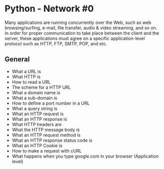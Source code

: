 # Python - Network #0
Many applications are running concurrently over the Web, such as web browsing/surfing, e-mail, file transfer, audio & video streaming, and so on.  In order for proper communication to take place between the client and the server, these applications must agree on a specific application-level protocol such as HTTP, FTP, SMTP, POP, and etc.
## General
- What a URL is
- What HTTP is
- How to read a URL
- The scheme for a HTTP URL
- What a domain name is
- What a sub-domain is
- How to define a port number in a URL
- What a query string is
- What an HTTP request is
- What an HTTP response is
- What HTTP headers are
- What the HTTP message body is
- What an HTTP request method is
- What an HTTP response status code is
- What an HTTP Cookie is
- How to make a request with cURL
- What happens when you type google.com in your browser (Application level)
